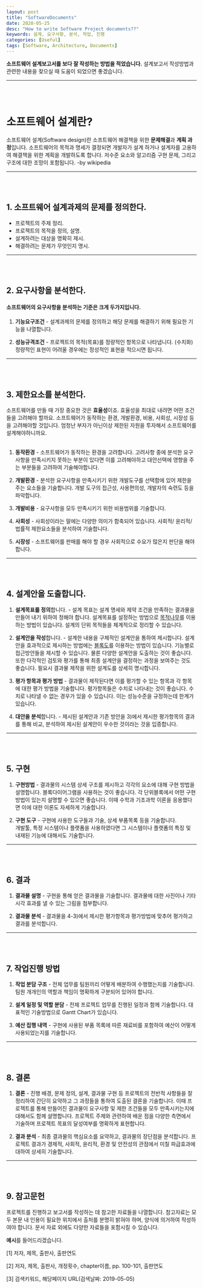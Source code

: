 ```yaml
---
layout: post
title: "SoftwareDocuments"
date: 2020-05-25
desc: "How to write Software Project documents??"
keywords: 설계, 요구사항, 분석, 작업, 진행
categories: [Useful]
tags: [Software, Architecture, Documents]
---
```


**소프트웨어 설계보고서를 보다 잘 작성하는 방법을 적었습니다.** 설계보고서 작성방법과 관련한 내용을 찾으실 때 도움이 되었으면 좋겠습니다. <br>

---
<br>
<br>

# 소프트웨어 설계란?

소프트웨어 설계(Software design)란 소프트웨어 해결책을 위한 **문제해결**과 **계획 과정**입니다. 소프트웨어의 목적과 명세가 결정되면 개발자가 설계 하거나 설계자를 고용하여 해결책을 위한 계획을 개발하도록 합니다. 저수준 요소와 알고리즘 구현 문제, 그리고 구조에 대한 조망이 포함됩니다.   -by wikipedia

---
<br>
<br>

## 1. 소프트웨어 설계과제의 문제를 정의한다.

* 프로젝트의 주제 정리.
* 프로젝트의 목적을 정의, 설명.
* 설계하려는 대상을 명확히 제시. 
* 해결하려는 문제가 무엇인지 명시.

---
<br>
<br>

## 2. 요구사항을 분석한다. 

#### 소프트웨어의 요구사항을 분석하는 기준은 크게 두가지입니다. 

1. **기능요구조건** - 설계과제의 문제를 정의하고 해당 문제를 해결하기 위해 필요한 기능을 나열합니다. 
   
2. **성능규격조건** - 프로젝트의 목적(목표)를 정량적인 항목으로 나타냅니다. (수치화) 정량적인 표현이 어려울 경우에는 정성적인 표현을 적으시면 됩니다. 

---
<br>
<br>

## 3. 제한요소를 분석한다. 

소프트웨어를 만들 때 가장 중요한 것은 **효율성**이죠. 효율성을 최대로 내려면 어떤 조건들을 고려해야 할까요. 소프트웨어가 동작하는 환경, 개발환경, 비용, 사회성, 시장성 등을 고려해야할 것입니다. 엄청난 부자가 아닌이상 제한된 자원을 투자해서 소프트웨어를 설계해야하니까요.
<br>
<br>

1. **동작환경** - 소프트웨어가 동작하는 환경을 고려합니다. 고려사항 중에 분석한 요구사항을 만족시키지 못하는 부분이 있다면 이를 고려해야하고 대안선택에 영향을 주는 부분들을 고려하여 기술해야합니다.
   
2. **개발환경** - 분석한 요구사항을 만족시키기 위한 개발도구를 선택함에 있어 제한을 주는 요소들을 기술합니다. 개발 도구의 접근성, 사용편의성, 개발자의 숙련도 등을 파악합니다.
   
3. **개발비용** - 요구사항을 모두 만족시키기 위한 비용범위를 기술합니다. 
   
4. **사회성** - 사회성이라는 말에는 다양한 의미가 함축되어 있습니다. 사회적/ 윤리적/ 법률적 제한요소들을 분석하여 기술합니다.
   
5. **시장성** - 소프트웨어를 판매를 해야 할 경우 사회적으로 수요가 많은지 판단을 해야합니다. 

---
<br>
<br>

## 4. 설계안을 도출합니다. 

1. **설계목표를 정의**합니다. - 설계 목표는 설계 명세와 제약 조건을 만족하는 결과물을 만들어 내기 위하여 정해야 합니다. 설계목표를 설정하는 방법으로 [목적나무](http://www.managingforimpact.org/tool/objective-tree)를 이용하는 방법이 있습니다. 설계의 단위 목적들을 체계적으로 정리할 수 있습니다.
   
2. **설계안을 작성**합니다. - 설계한 내용을 구체적인 설계안을 통하여 제시합니다. 설계안을 효과적으로 제시하는 방법에는 [블록도](https://www.smartdraw.com/block-diagram/)를 이용하는 방법이 있습니다. 기능별로 접근방안들을 제시할 수 있습니다. 물론 다양한 설계안을 도출하는 것이 좋습니다. 또한 다각적인 검토와 평가를 통해 최종 설계안을 결정하는 과정을 보여주는 것도 좋습니다. 필요시 결과물 제작을 위한 설계도를 상세히 명시합니다. 
   
3. **평가 항목과 평가 방법** - 결과물이 제작된다면 이를 평가할 수 있는 항목과 각 항목에 대한 평가 방법을 기술합니다. 평가항목들은 수치로 나타내는 것이 좋습니다. 수치로 나타낼 수 없는 경우가 있을 수 있습니다. 이는 성능수준을 규정하는데 한계가 있습니다.
   
4. **대안을 분석**합니다. - 제시된 설계안과 기존 방안을 3)에서 제시한 평가항목의 결과를 통해 비교, 분석하여 제시된 설계안이 우수한 것이라는 것을 입증합니다. 

---
<br>
<br>

## 5. 구현

1. **구현방법** - 결과물의 시스템 상세 구조를 제시하고 각각의 요소에 대해 구현 방법을 설명합니다. 블록다이어그램을 사용하는 것이 좋습니다. 각 단위블록에서 어떤 구현방법이 있는지 설명할 수 있으면 좋습니다. 이때 수학과 기초과학 이론을 응용했다면 이에 대한 이론도 자세하게 기술합니다.
   
2. **구현 도구** - 구현에 사용한 도구들과 기술, 상세 부품목록 등을 기술합니다.<br>개발툴, 특정 시스템이나 플랫폼을 사용하였다면 그 시스템이나 플랫폼의 특징 및 내재된 기능에 대해서도 기술합니다.

---
<br>
<br>

## 6. 결과

1. **결과물 설명** - 구현을 통해 얻은 결과물을 기술합니다. 결과물에 대한 사진이나 기타 시각 효과를 낼 수 있는 그림을 첨부합니다.
   
2. **결과물 분석** - 결과물을 4-3)에서 제시한 평가항목과 평가방법에 맞추어 평가하고 결과를 분석합니다.

---
<br>
<br>

## 7. 작업진행 방법

1. **작업 분담 구조** - 전체 업무를 팀원끼리 어떻게 배분하여 수행했는지를 기술합니다. 팀원 개개인의 역할과 책임이 명확하게 구분되어 있어야 합니다.
   
2. **설계 일정 및 역할 분담** - 전체 프로젝트 업무를 진행된 일정과 함께 기술합니다. 대표적인 기술방법으로 Gantt Chart가 있습니다.
   
3. **예산 집행 내역** - 구현에 사용된 부품 목록에 따른 재료비를 포함하여 예산이 어떻게 사용되었는지를 기술합니다.

---
<br>
<br>

## 8. 결론

1. **결론** - 진행 배경, 문제 정의, 설계, 결과물 구현 등 프로젝트의 전반적 사항들을 잘 정리하여 간단히 요약하고 그 과정들을 통하여 도출된 결론을 기술합니다. 이때 프로젝트를 통해 만들어진 결과물이 요구사항 및 제한 조건들을 모두 만족시키는지에 대해서도 함께 설명합니다. 프로젝트 주제와 관련하여 배운 점을 다양한 측면에서 기술하며 프로젝트 목표의 달성여부를 명확하게 표현합니다.
   
2. **결과 분석** - 최종 결과물의 핵심요소를 요약하고, 결과물의 장단점을 분석합니다. 프로젝트 결과가 경제적, 사회적, 윤리적, 환경 및 안전성의 관점에서 미칠 파급효과에 대하여 상세히 기술합니다.

---
<br>
<br>

## 9. 참고문헌

 프로젝트를 진행하고 보고서를 작성하는 데 참고한 자료들을 나열합니다. 참고자료는 모두 본문 내 인용이 필요한 위치에서 출처를 분명히 밝혀야 하며, 양식에 의거하여 작성하여야 합니다. 문서 자료 외에도 다양한 자료들을 포함시킬 수 있습니다.

 **예시**를 들어드리겠습니다. 

[1] 저자, 제목, 출판사, 출판연도

[2] 저자, 제목, 출판사, 개정횟수, chapter이름, pp. 100-101, 출판연도

[3] 검색키워드, 해당페이지 URL(검색날짜: 2019-05-05)